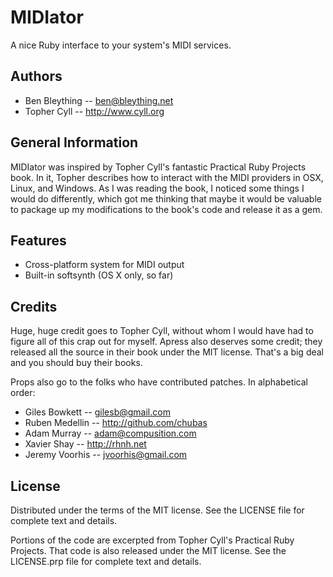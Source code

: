 # MIDIator

A nice Ruby interface to your system's MIDI services.

## Authors

* Ben Bleything -- ben@bleything.net
* Topher Cyll -- http://www.cyll.org

## General Information

MIDIator was inspired by Topher Cyll's fantastic Practical Ruby Projects book.
In it, Topher describes how to interact with the MIDI providers in OSX, Linux,
and Windows.  As I was reading the book, I noticed some things I would do
differently, which got me thinking that maybe it would be valuable to package
up my modifications to the book's code and release it as a gem.

## Features

* Cross-platform system for MIDI output
* Built-in softsynth (OS X only, so far)

## Credits

Huge, huge credit goes to Topher Cyll, without whom I would have had to figure
all of this crap out for myself.  Apress also deserves some credit; they
released all the source in their book under the MIT license.  That's a big
deal and you should buy their books.

Props also go to the folks who have contributed patches.  In alphabetical
order:

* Giles Bowkett -- gilesb@gmail.com
* Ruben Medellin -- http://github.com/chubas
* Adam Murray -- adam@compusition.com
* Xavier Shay -- http://rhnh.net
* Jeremy Voorhis -- jvoorhis@gmail.com

## License

Distributed under the terms of the MIT license.  See the LICENSE file for
complete text and details.

Portions of the code are excerpted from Topher Cyll's Practical Ruby Projects.
That code is also released under the MIT license.  See the LICENSE.prp file
for complete text and details.
